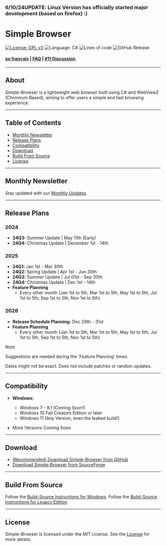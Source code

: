 ### 6/10/24UPDATE: Linux Version has officially started major development (based on firefox) :)
# Simple Browser

[![License: GPL v3](https://img.shields.io/github/license/Daniel-McGuire-Corporation/Simple-Browser)](https://www.gnu.org/licenses/old-licenses/gpl-3.0)
![Language: C#](https://img.shields.io/badge/language-C%23-178600)
![Lines of code](https://img.shields.io/tokei/lines/github/Daniel-McGuire-Corporation/Simple-Browser)
![GitHub Release](https://img.shields.io/github/v/release/Daniel-McGuire-Corporation/Simple-Browser?include_prereleases&sort=semver)

#### [en français](https://github.com/Daniel-McGuire-Corporation/Simple-Browser/blob/main/docs/README-fr.md) | [FAQ](https://github.com/Daniel-McGuire-Corporation/Simple-Browser/blob/main/docs/FAQ.md) | [#11 Discussion](https://github.com/Daniel-McGuire-Corporation/Simple-Browser/discussions/11)

---

## About

Simple-Browser is a lightweight web browser built using C# and WebView2 (Chromium Based), aiming to offer users a simple and fast browsing experience.

---

## Table of Contents
- [Monthly Newsletter](#monthly-newsletter)
- [Release Plans](#release-plans)
- [Compatibility](#compatibility)
- [Download](#download)
- [Build From Source](#build-from-source)
- [License](#license)

---

## Monthly Newsletter
Stay updated with our [Monthly Updates](https://github.com/Daniel-McGuire-Corporation/Simple-Browser/blob/main/docs/Monthly%20Updates.md).

---

## Release Plans
### 2024
- **24Q3:** Summer Update | May 11th (Early)
- **24Q4:** Christmas Update | December 1st - 14th

### 2025
- **24Q1:** Jan 1st - Mar 30th
- **24Q2:** Spring Update | Apr 1st - Jun 30th
- **24Q3:** Summer Update | Jul 01st - Sep 30th
- **24Q4:** Christmas Update | Dec 1st - 14th
-  **Feature Planning**
    - Every other month (Jan 1st to 5th, Mar 1st to 5th, May 1st to 5th, Jul 1st to 5th, Sep 1st to 5th, Nov 1st to 5th)
      
### 2026
- **Release Schedule Planning:** Dec 29th - 31st
-  **Feature Planning**
    - Every other month (Jan 1st to 5th, Mar 1st to 5th, May 1st to 5th, Jul 1st to 5th, Sep 1st to 5th, Nov 1st to 5th)

> [!NOTE]
> Suggestions are needed during the 'Feature Planning' times.
> 
> Dates might not be exact. Does not include patches or random updates.

---

## Compatibility
- **Windows:**
  - Windows 7 - 8.1 (Coming Soon!)
  - Windows 10 Fall Creators Edition or later
  - Windows 11 (Any Version, even the leaked build!)

- More Versions Coming Soon

---

## Download
- [(Recommended) Download Simple-Browser from GitHub](https://github.com/Daniel-McGuire-Corporation/Simple-Browser/releases/latest)
- [Download Simple-Browser from SourceForge](https://sourceforge.net/projects/simple-browser/files/latest/download)

---

## Build From Source
Follow the [Build-Source Instructions for Windows](https://github.com/Daniel-McGuire-Corporation/Simple-Browser/wiki/Windows-Build-Source-Instructions).
Follow the [Build-Source Instructions for Legacy Edition](https://github.com/Daniel-McGuire-Corporation/Simple-Browser/wiki/Win%E2%80%90Legacy-Build-Source-Instructions)

---

## License
Simple-Browser is licensed under the MIT License. See the [License](https://github.com/Daniel-McGuire-Corporation/Simple-Browser/blob/main/LICENSE) for more details.

